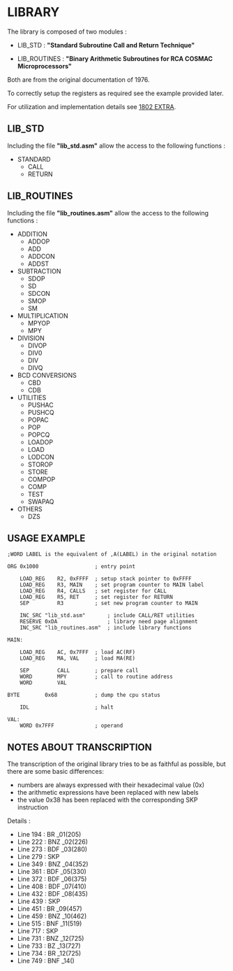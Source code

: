# LIBRARY

The library is composed of two modules :

- LIB_STD : __"Standard Subroutine Call and Return Technique"__

- LIB_ROUTINES : __"Binary Arithmetic Subroutines for RCA COSMAC Microprocessors"__

Both are from the original documentation of 1976.

To correctly setup the registers as required see the example provided later.

For utilization and implementation details see [1802 EXTRA](1802_EXTRA.PDF).

## LIB_STD

Including the file __"lib_std.asm"__ allow the access to the following functions :

- STANDARD
    - CALL
    - RETURN

## LIB_ROUTINES

Including the file __"lib_routines.asm"__ allow the access to the following functions :

- ADDITION
    - ADDOP
    - ADD
    - ADDCON
    - ADDST
- SUBTRACTION
    - SDOP
    - SD
    - SDCON
    - SMOP
    - SM
- MULTIPLICATION
    - MPYOP
    - MPY
- DIVISION
    - DIVOP
    - DIV0
    - DIV
    - DIVQ
- BCD CONVERSIONS
    - CBD
    - CDB
- UTILITIES
    - PUSHAC
    - PUSHCQ
    - POPAC
    - POP
    - POPCQ
    - LOADOP
    - LOAD
    - LODCON
    - STOROP
    - STORE
    - COMPOP
    - COMP
    - TEST
    - SWAPAQ
- OTHERS
    - DZS

## USAGE EXAMPLE

```
;WORD LABEL is the equivalent of ,A(LABEL) in the original notation 

ORG 0x1000                  ; entry point
    
    LOAD_REG    R2, 0xFFFF  ; setup stack pointer to 0xFFFF
    LOAD_REG    R3, MAIN    ; set program counter to MAIN label
    LOAD_REG    R4, CALLS   ; set register for CALL
    LOAD_REG    R5, RET     ; set register for RETURN
    SEP         R3          ; set new program counter to MAIN

    INC_SRC "lib_std.asm"       ; include CALL/RET utilities
    RESERVE 0xDA                ; library need page alignment
    INC_SRC "lib_routines.asm"  ; include library functions

MAIN:

    LOAD_REG    AC, 0x7FFF  ; load AC(RF)
    LOAD_REG    MA, VAL     ; load MA(RE)

    SEP         CALL        ; prepare call
    WORD        MPY         ; call to routine address 
    WORD        VAL

BYTE        0x68            ; dump the cpu status

    IDL                     ; halt

VAL:
    WORD 0x7FFF             ; operand
```

## NOTES ABOUT TRANSCRIPTION

The transcription of the original library tries to be as faithful as possible, but there are some basic differences:

- numbers are always expressed with their hexadecimal value (0x)
- the arithmetic expressions have been replaced with new labels
- the value 0x38 has been replaced with the corresponding SKP instruction

Details :

- Line 194 : BR  _01(205)
- Line 222 : BNZ _02(226)
- Line 273 : BDF _03(280)
- Line 279 : SKP
- Line 349 : BNZ _04(352)
- Line 361 : BDF _05(330)
- Line 372 : BDF _06(375)
- Line 408 : BDF _07(410)
- Line 432 : BDF _08(435)
- Line 439 : SKP
- Line 451 : BR  _09(457)
- Line 459 : BNZ _10(462)
- Line 515 : BNF _11(519)
- Line 717 : SKP
- Line 731 : BNZ _12(725)
- Line 733 : BZ  _13(727)
- Line 734 : BR  _12(725)
- Line 749 : BNF _14()